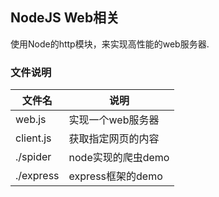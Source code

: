 ## NodeJS Web相关
使用Node的http模块，来实现高性能的web服务器.

### 文件说明

|文件名|说明|
|-----|------|
|web.js|实现一个web服务器|
|client.js|获取指定网页的内容|
|./spider|node实现的爬虫demo|
|./express|express框架的demo|
